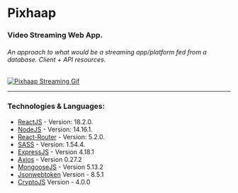 # Pixhaap

### Video Streaming Web App.

###### An approach to what would be a streaming app/platform fed from a database. Client + API resources.

[![Pixhaap Streaming Gif](GIF)](https://github.com/Haap92/pixhaap)


---

### Technologies & Languages:
- [ReactJS](https://es.reactjs.org/) - Version: 18.2.0.
- [NodeJS](https://nodejs.org/es/) - Version: 14.16.1.
- [React-Router](https://v5.reactrouter.com/web/guides/quick-start) - Version: 5.2.0.
- [SASS](https://sass-lang.com/) - Version: 1.54.4.
- [ExpressJS](https://expressjs.com/es/) - Version 4.18.1
- [Axios](https://axios-http.com/docs/intro) - Version 0.27.2
- [MongooseJS](https://mongoosejs.com/) - Version 5.13.2
- [Jsonwebtoken](https://www.npmjs.com/package/jsonwebtoken) Version - 8.5.1
- [CryptoJS](https://www.npmjs.com/package/crypto-js) Version - 4.0.0
